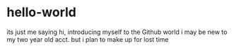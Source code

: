 # hello-world
its just me saying hi, introducing myself to the Github world
i may be new to my two year old acct. but i plan to make up for lost time
